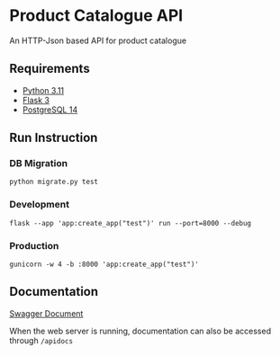 # Product Catalogue API

An HTTP-Json based API for product catalogue

## Requirements
- [Python 3.11](https://www.python.org/downloads/release/python-3116/)
- [Flask 3](https://flask.palletsprojects.com/en/3.0.x/)
- [PostgreSQL 14](https://www.postgresql.org/docs/14/)

## Run Instruction

### DB Migration
```
python migrate.py test
```

### Development
```
flask --app 'app:create_app("test")' run --port=8000 --debug
```

### Production
```
gunicorn -w 4 -b :8000 'app:create_app("test")'
```

## Documentation

[Swagger Document](/static/swagger.json)

When the web server is running, documentation can also be accessed through `/apidocs`

